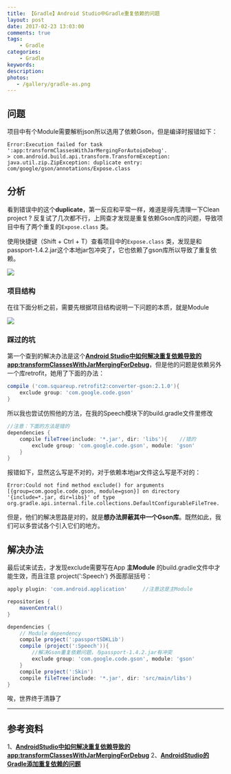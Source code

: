 ```yaml
---
title: 【Gradle】Android Studio中Gradle重复依赖的问题
layout: post
date: 2017-02-23 13:03:00
comments: true
tags: 
    - Gradle
categories: 
    - Gradle
keywords: 
description: 
photos:
   - /gallery/gradle-as.png
---
```




## **问题**

项目中有个Module需要解析json所以选用了依赖Gson，但是编译时报错如下：

```
Error:Execution failed for task ':app:transformClassesWithJarMergingForAutoioDebug'.
> com.android.build.api.transform.TransformException: java.util.zip.ZipException: duplicate entry: com/google/gson/annotations/Expose.class
```


## **分析**

看到错误中的这个**duplicate**，第一反应和平常一样，难道是得先清理一下Clean project ? 反复试了几次都不行，上网查才发现是重复依赖Gson库的问题，导致项目中有了两个重复的`Expose.class` 类。

使用快捷键（Shift + Ctrl + T）查看项目中的`Expose.class` 类，发现是和passport-1.4.2.jar这个本地jar包冲突了，它也依赖了gson库所以导致了重复依赖。

![](http://img.blog.csdn.net/20170223114733531)

<!-- more -->

### 项目结构

在往下面分析之前，需要先根据项目结构说明一下问题的本质，就是Module

![](http://img.blog.csdn.net/20170223124701598)


### 踩过的坑

第一个查到的解决办法是这个[**Android Studio中如何解决重复依赖导致的app:transformClassesWithJarMergingForDebug**](http://blog.csdn.net/cx1229/article/details/52786168)，但是他的问题是依赖另外一个库retrofit，她用了下面的办法：

```gradle
compile ('com.squareup.retrofit2:converter-gson:2.1.0'){
	exclude group: 'com.google.code.gson'
}
```

所以我也尝试仿照他的方法，在我的Speech模块下的build.gradle文件里修改

```gradle
//注意：下面的方法是错的
dependencies {
    compile fileTree(include: '*.jar', dir: 'libs'){    //错的
        exclude group: 'com.google.code.gson', module: 'gson'
    }
}
```

报错如下，显然这么写是不对的，对于依赖本地jar文件这么写是不对的：

```
Error:Could not find method exclude() for arguments [{group=com.google.code.gson, module=gson}] on directory '{include=*.jar, dir=libs}' of type org.gradle.api.internal.file.collections.DefaultConfigurableFileTree.
```

但是，他们的解决思路是对的，就是**想办法屏蔽其中一个Gson库**。既然如此，我们可以多尝试各个引入它们的地方。


## **解决办法**

最后试来试去，才发现exclude需要写在App **主Module** 的build.gradle文件中才能生效，而且注意 project(':Speech') 外面那层括号：

```gradle
apply plugin: 'com.android.application'		//注意这是主Module

repositories {
    mavenCentral()
}

dependencies {
    // Module dependency
    compile project(':passportSDKLib')
    compile (project(':Speech')){
	    //解决Gson重复依赖问题，与passport-1.4.2.jar有冲突
        exclude group: 'com.google.code.gson', module: 'gson'       
    }
    compile project(':Skin')
    compile fileTree(include: '*.jar', dir: 'src/main/libs')
}
```

唉，世界终于清静了

---

## 参考资料

1、[**AndroidStudio中如何解决重复依赖导致的app:transformClassesWithJarMergingForDebug**](http://blog.csdn.net/cx1229/article/details/52786168)
2、[**AndroidStudio的Gradle添加重复依赖的问题**](http://blog.csdn.net/yisizhu/article/details/49952841)
